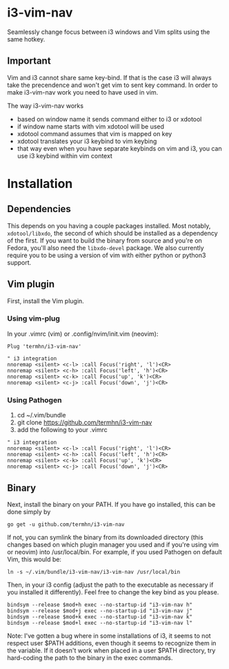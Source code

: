 # i3-vim-nav
Seamlessly change focus between i3 windows and Vim splits using the same hotkey.

## Important
Vim and i3 cannot share same key-bind. If that is the case i3 will always take the precendence and won't get vim to sent key command. In order to make i3-vim-nav work you need to have <c-x> used in vim.

The way i3-vim-nav works
- based on window name it sends command either to i3 or xdotool
- if window name starts with vim xdotool will be used
- xdotool command assumes that vim is mapped on <c-x> key
- xdotool translates your i3 keybind to vim keybing
- that way even when you have separate keybinds on vim and i3, you can use i3 keybind within vim context

# Installation

## Dependencies

This depends on you having a couple packages installed. Most notably, `xdotool/libxdo`, the second of which should be installed as a dependency of the first. If you want to build the binary from source and you're on Fedora, you'll also need the `libxdo-devel` package. We also currently require you to be using a version of vim with either python or python3 support.

## Vim plugin

First, install the Vim plugin.
 
### Using vim-plug
In your .vimrc (vim) or .config/nvim/init.vim (neovim):

```vim
Plug 'termhn/i3-vim-nav'
	
" i3 integration
nnoremap <silent> <c-l> :call Focus('right', 'l')<CR>
nnoremap <silent> <c-h> :call Focus('left', 'h')<CR>
nnoremap <silent> <c-k> :call Focus('up', 'k')<CR>
nnoremap <silent> <c-j> :call Focus('down', 'j')<CR>
```
	
### Using Pathogen
1. cd ~/.vim/bundle
2. git clone https://github.com/termhn/i3-vim-nav
3. add the following to your .vimrc

```vim
" i3 integration
nnoremap <silent> <c-l> :call Focus('right', 'l')<CR>
nnoremap <silent> <c-h> :call Focus('left', 'h')<CR>
nnoremap <silent> <c-k> :call Focus('up', 'k')<CR>
nnoremap <silent> <c-j> :call Focus('down', 'j')<CR>
```
	
## Binary

Next, install the binary on your PATH. If you have go installed, this can be done simply by

```
go get -u github.com/termhn/i3-vim-nav
```
If not, you can symlink the binary from its downloaded directory (this changes based on which plugin manager you used and if you're using vim or neovim) into /usr/local/bin. For example, if you used Pathogen on default Vim, this would be:

```
ln -s ~/.vim/bundle/i3-vim-nav/i3-vim-nav /usr/local/bin
```

Then, in your i3 config (adjust the path to the executable as necessary if you installed it differently). Feel free to change the key bind as you please.

```
bindsym --release $mod+h exec --no-startup-id "i3-vim-nav h"
bindsym --release $mod+j exec --no-startup-id "i3-vim-nav j"
bindsym --release $mod+k exec --no-startup-id "i3-vim-nav k"
bindsym --release $mod+l exec --no-startup-id "i3-vim-nav l"
```

Note: I've gotten a bug where in some installations of i3, it seems to not respect user $PATH additions, even though it seems to recognize them in the variable. If it doesn't work when placed in a user $PATH directory, try hard-coding the path to the binary in the exec commands.
